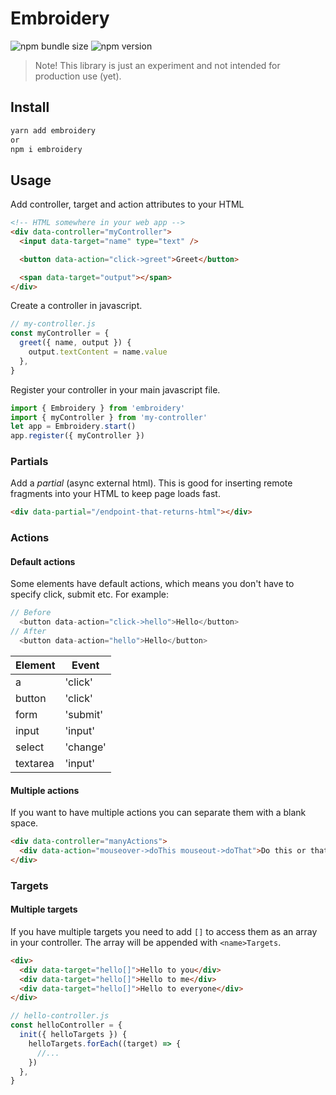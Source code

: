 # Embroidery

![npm bundle size](https://img.shields.io/bundlephobia/minzip/embroidery)
![npm version](https://img.shields.io/npm/v/embroidery)

> Note! This library is just an experiment and not intended for production use (yet).

## Install

```sh
yarn add embroidery
or
npm i embroidery

```

## Usage

Add controller, target and action attributes to your HTML

```html
<!-- HTML somewhere in your web app -->
<div data-controller="myController">
  <input data-target="name" type="text" />

  <button data-action="click->greet">Greet</button>

  <span data-target="output"></span>
</div>
```

Create a controller in javascript.

```js
// my-controller.js
const myController = {
  greet({ name, output }) {
    output.textContent = name.value
  },
}
```

Register your controller in your main javascript file.

```js
import { Embroidery } from 'embroidery'
import { myController } from 'my-controller'
let app = Embroidery.start()
app.register({ myController })
```

### Partials

Add a _partial_ (async external html). This is good for inserting remote fragments into your HTML to keep page loads fast.

```html
<div data-partial="/endpoint-that-returns-html"></div>
```

### Actions

#### Default actions

Some elements have default actions, which means you don't have to specify click, submit etc.
For example:

```js
// Before
  <button data-action="click->hello">Hello</button>
// After
  <button data-action="hello">Hello</button>
```

| Element  | Event    |
| -------- | -------- |
| a        | 'click'  |
| button   | 'click'  |
| form     | 'submit' |
| input    | 'input'  |
| select   | 'change' |
| textarea | 'input'  |

#### Multiple actions

If you want to have multiple actions you can separate them with a blank space.

```html
<div data-controller="manyActions">
  <div data-action="mouseover->doThis mouseout->doThat">Do this or that</div>
</div>
```

### Targets

#### Multiple targets

If you have multiple targets you need to add `[]` to access them as an array in your controller. The array will be appended with `<name>Targets`.

```html
<div>
  <div data-target="hello[]">Hello to you</div>
  <div data-target="hello[]">Hello to me</div>
  <div data-target="hello[]">Hello to everyone</div>
</div>
```

```js
// hello-controller.js
const helloController = {
  init({ helloTargets }) {
    helloTargets.forEach((target) => {
      //...
    })
  },
}
```
